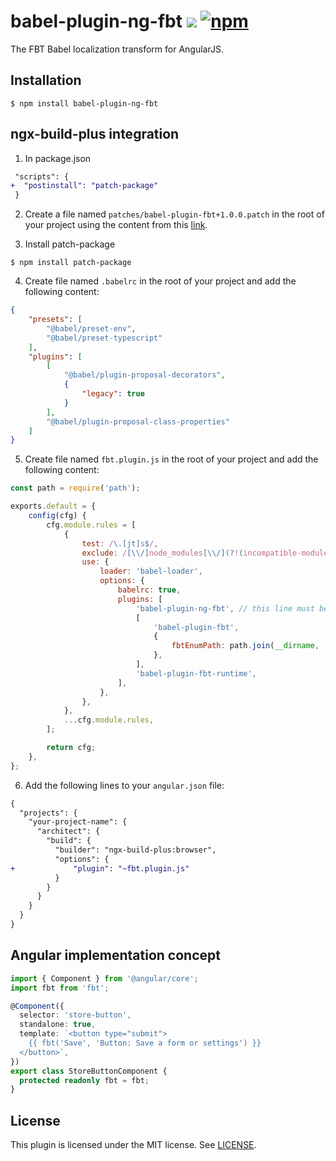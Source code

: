 # babel-plugin-ng-fbt ![](https://github.com/richardDobron/babel-plugin-ng-fbt/workflows/tests/badge.svg) [![npm](https://img.shields.io/npm/v/babel-plugin-ng-fbt.svg)](https://www.npmjs.com/package/babel-plugin-ng-fbt)

The FBT Babel localization transform for AngularJS.

## Installation

```
$ npm install babel-plugin-ng-fbt
```

## ngx-build-plus integration


1. In package.json

```diff
 "scripts": {
+  "postinstall": "patch-package"
 }
```

2. Create a file named `patches/babel-plugin-fbt+1.0.0.patch` in the root of your project using the content from this [link](https://github.com/richardDobron/babel-plugin-ng-fbt/blob/main/patches/babel-plugin-fbt%2B1.0.0.patch).

3. Install patch-package

```
$ npm install patch-package
```

4. Create file named `.babelrc` in the root of your project and add the following content:

```json
{
    "presets": [
        "@babel/preset-env",
        "@babel/preset-typescript"
    ],
    "plugins": [
        [
            "@babel/plugin-proposal-decorators",
            {
                "legacy": true
            }
        ],
        "@babel/plugin-proposal-class-properties"
    ]
}
```

5. Create file named `fbt.plugin.js` in the root of your project and add the following content:

```javascript
const path = require('path');

exports.default = {
    config(cfg) {
        cfg.module.rules = [
            {
                test: /\.[jt]s$/,
                exclude: /[\\/]node_modules[\\/](?!(incompatible-module1|incompatible_module_2)[\\/])/,
                use: {
                    loader: 'babel-loader',
                    options: {
                        babelrc: true,
                        plugins: [
                            'babel-plugin-ng-fbt', // this line must be added before 'babel-plugin-fbt'
                            [
                                'babel-plugin-fbt',
                                {
                                    fbtEnumPath: path.join(__dirname, '.enum_manifest.json'),
                                },
                            ],
                            'babel-plugin-fbt-runtime',
                        ],
                    },
                },
            },
            ...cfg.module.rules,
        ];

        return cfg;
    },
};
```

6. Add the following lines to your `angular.json` file:

```diff
{
  "projects": {
    "your-project-name": {
      "architect": {
        "build": {
          "builder": "ngx-build-plus:browser",
          "options": {
+             "plugin": "~fbt.plugin.js"
          }
        }
      }
    }
  }
}
```

## Angular implementation concept

```typescript
import { Component } from '@angular/core';
import fbt from 'fbt';

@Component({
  selector: 'store-button',
  standalone: true,
  template: `<button type="submit">
    {{ fbt('Save', 'Button: Save a form or settings') }}
  </button>`,
})
export class StoreButtonComponent {
  protected readonly fbt = fbt;
}
```

## License

This plugin is licensed under the MIT license. See [LICENSE](./LICENSE).
